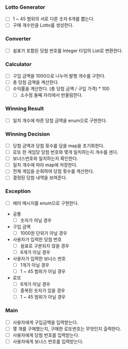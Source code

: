 ### Lotto Generator
* [ ] 1 ~ 45 범위의 서로 다른 숫자 6개를 뽑는다.
* [ ] 구매 개수만큼 Lotto를 생성한다.

### Converter
* [ ] 쉼표가 포함된 당첨 번호를 Integer 타입의 List로 변환한다.

### Calculator
* [ ] 구입 금액을 1000으로 나누어 발행 개수를 구한다.
* [ ] 총 당첨 금액을 계산한다.
* [ ] 수익률을 계산한다. (총 당첨 금액 / 구입 가격) * 100
    * [ ] 소수점 둘째 자리에서 반올림한다.

### Winning Result
* [ ] 일치 개수에 따른 당첨 금액을 enum으로 구현한다.

### Winning Decision
* [ ] 당첨 금액과 당첨 횟수를 담을 map을 초기화한다.
* [ ] 로또 한 게임당 당첨 번호와 몇개 일치하는지 개수를 센다.
* [ ] 보너스번호와 일치하는지 확인한다.
* [ ] 일치 개수에 따라 map에 저장한다.
* [ ] 전체 게임을 순회하여 당첨 횟수를 계산한다.
* [ ] 결정된 당첨 내역을 보여준다.

### Exception
* [ ] 에러 메시지를 enum으로 구현한다.
* 공통
    * [ ] 숫자가 아닐 경우
* 구입 금액
    * [ ] 1000원 단위가 아닐 경우
* 사용자가 입력한 당첨 번호
    * [ ] 쉼표로 구분되지 않을 경우
    * [ ] 6개가 아닐 경우
* 사용자가 입력한 보너스 번호
    * [ ] 1개가 아닐 경우
    * [ ] 1 ~ 45 범위가 아닐 경우
* 로또
    * [ ] 6개가 아닐 경우
    * [ ] 중복된 숫자가 있을 경우
    * [ ] 1 ~ 45 범위가 아닐 경우

### Main
* [ ] 사용자에게 구입금액을 입력받는다.
* [ ] 몇 개를 구매했는지, 구매한 로또번호는 무엇인지 출력한다.
* [ ] 사용자에게 당첨 번호를 입력받는다.
* [ ] 사용자에게 보너스 번호를 입력받는다.